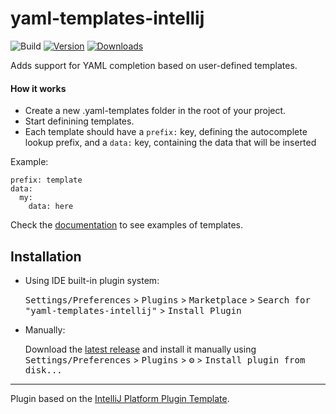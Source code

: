# yaml-templates-intellij

![Build](https://github.com/vlad-tura/yaml-templates-intellij/workflows/Build/badge.svg)
[![Version](https://img.shields.io/jetbrains/plugin/v/com.github.vladtura.yamltemplatesintellij.svg)](https://plugins.jetbrains.com/plugin/com.github.vladtura.yamltemplatesintellij)
[![Downloads](https://img.shields.io/jetbrains/plugin/d/com.github.vladtura.yamltemplatesintellij.svg)](https://plugins.jetbrains.com/plugin/com.github.vladtura.yamltemplatesintellij)

<!-- Plugin description -->
Adds support for YAML completion based on user-defined templates.

#### How it works
- Create a new .yaml-templates folder in the root of your project.
- Start definining templates. 
- Each template should have a `prefix:` key, defining the autocomplete lookup prefix,
and a `data:` key, containing the data that will be inserted

Example:
```
prefix: template
data:
  my:
    data: here
```

Check the [documentation](https://github.com/JetBrains/intellij-platform-plugin-template)
to see examples of templates.

<!-- Plugin description end -->


## Installation

- Using IDE built-in plugin system:
  
  <kbd>Settings/Preferences</kbd> > <kbd>Plugins</kbd> > <kbd>Marketplace</kbd> > <kbd>Search for "yaml-templates-intellij"</kbd> >
  <kbd>Install Plugin</kbd>
  
- Manually:

  Download the [latest release](https://github.com/vlad-tura/yaml-templates-intellij/releases/latest) and install it manually using
  <kbd>Settings/Preferences</kbd> > <kbd>Plugins</kbd> > <kbd>⚙️</kbd> > <kbd>Install plugin from disk...</kbd>


---
Plugin based on the [IntelliJ Platform Plugin Template][template].

[template]: https://github.com/JetBrains/intellij-platform-plugin-template
